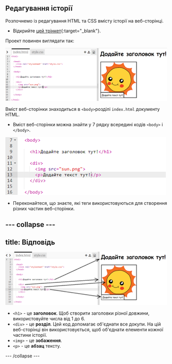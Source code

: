 ## Редагування історії

Розпочнемо із редагування HTML та CSS вмісту історії на веб-сторінці.

+ Відкрийте [цей трінкет](https://trinket.io/html/ca88577933){:target="_blank"}.

Проект повинен виглядати так:

![знімок екрану](images/story-starter.png)

Вміст веб-сторінки знаходиться в `<body>`розділі `index.html` документу HTML.

+ Вміст веб-сторінки можна знайти у 7 рядку всередині кодів `<body>` і `</body>`.

![знімок екрану](images/story-html.png)

+ Переконайтеся, що знаєте, які теги використовуються для створення різних частин веб-сторінки.

--- collapse ---
---
title: Відповідь
---

![знімок екрану](images/story-elements.png)

+ `<h1>` - це **заголовок**. Щоб створити заголовки різної довжини, використовуйте числа від 1 до 6.
+ `<div>` - це **розділ**. Цей код допомагає об'єднати все докупи. На цій веб-сторінці він використовується, щоб об'єднати елементи кожної частини історії.
+ `<img>` - це **зобаження**.
+ `<p>` - це **абзац** тексту.

--- /collapse ---